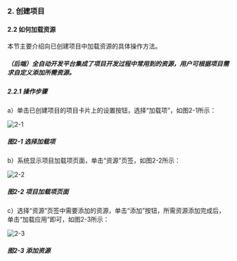 ### 2. 创建项目

#### 2.2 如何加载资源

本节主要介绍向已创建项目中加载资源的具体操作方法。

##### （后端）全自动开发平台集成了项目开发过程中常用到的资源，用户可根据项目需求自定义添加所需资源。

##### 2.2.1 操作步骤

a）单击已创建项目的项目卡片上的设置按钮，选择“加载项”，如图2-1所示：

![2-1](https://www.feisuanyz.com/fsimage/ks-image/ver01/2-2-1.png)

##### 图2-1 选择加载项

b）系统显示项目加载项页面，单击“资源”页签，如图2-2所示：

![2-2](https://www.feisuanyz.com/fsimage/ks-image/ver01/2-2-2.png)

##### 图2-2 项目加载项页面

c）选择“资源”页签中需要添加的资源，单击“添加”按钮，所需资源添加完成后，单击“加载应用”即可，如图2-3所示：

![2-3](https://www.feisuanyz.com/fsimage/ks-image/ver01/2-2-3.png)

##### 图2-3 添加资源
